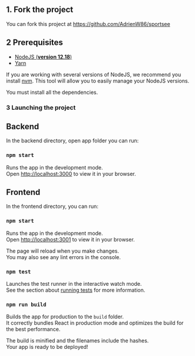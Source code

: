 ## 1. Fork the project

You can fork this project at https://github.com/AdrienW86/sportsee

## 2 Prerequisites

- [NodeJS (**version 12.18**)](https://nodejs.org/en/)
- [Yarn](https://yarnpkg.com/)

If you are working with several versions of NodeJS, we recommend you install [nvm](https://github.com/nvm-sh/nvm). This tool will allow you to easily manage your NodeJS versions.

You must install all the dependencies.

### 3 Launching the project
## Backend

In the backend directory, open app folder 
you can run:

### `npm start`

Runs the app in the development mode.\
Open [http://localhost:3000](http://localhost:3000) to view it in your browser.

## Frontend

In the frontend directory, 
you can run:

### `npm start`

Runs the app in the development mode.\
Open [http://localhost:3001](http://localhost:3001) to view it in your browser.

The page will reload when you make changes.\
You may also see any lint errors in the console.

### `npm test`

Launches the test runner in the interactive watch mode.\
See the section about [running tests](https://facebook.github.io/create-react-app/docs/running-tests) for more information.

### `npm run build`

Builds the app for production to the `build` folder.\
It correctly bundles React in production mode and optimizes the build for the best performance.

The build is minified and the filenames include the hashes.\
Your app is ready to be deployed!

